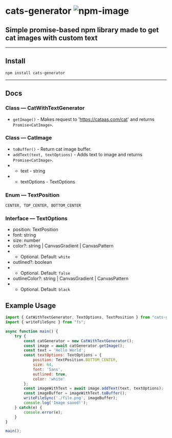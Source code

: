 # cats-generator ![npm-image]
[npm-image]:https://img.shields.io/npm/v/cats-generator.svg?style=flat
Simple promise-based npm library made to get cat images with custom text 
---
---
## Install 
``` 
npm install cats-generator
```
----
## Docs
### Class — CatWithTextGenerator 
* `getImage()` - Makes request to 'https://cataas.com/cat' and returns `Promise<CatImage>`.
### Class — CatImage
* `toBuffer()` - Return cat image buffer.
* `addText(text, textOptions)` - Adds text to image and returns `Promise<CatImage>`.
* * text - string
* * textOptions - TextOptions
### Enum — TextPosition
    CENTER, TOP_CENTER, BOTTOM_CENTER
### Interface — TextOptions
* position: TextPosition
* font: string
* size: number
* color?: string | CanvasGradient | CanvasPattern 
* *  Optional. Default: `white`
* outlined?: boolean
* * Optional. Default: `false`
* outlineColor?: string | CanvasGradient | CanvasPattern
* * Optional. Default: `black`


## Example Usage
```js
import { CatWithTextGenerator, TextOptions, TextPosition } from "cats-generator";
import { writeFileSync } from "fs";

async function main() {
    try {
        const catGenerator = new CatWithTextGenerator();
        const image = await catGenerator.getImage();
        const text = 'Hello World';
        const textOptions: TextOptions = {
            position: TextPosition.BOTTOM_CENTER,
            size: 64,
            font: 'Sans',
            outlined: true, 
            color: 'white'
        };
        const imageWithText = await image.addText(text, textOptions);
        const imageBuffer = imageWithText.toBuffer();
        writeFileSync('./file.png', imageBuffer);
        console.log('Image saved!');
    } catch(e) {
        console.error(e);
    }
}

main();
```